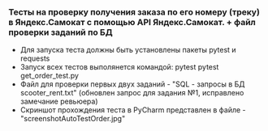 ### Тесты на проверку получения заказа по его номеру (треку) в Яндекс.Самокат с помощью API Яндекс.Самокат. + файл проверки заданий по БД
- Для запуска теста должны быть установлены пакеты pytest и requests
- Запуск всех тестов выполянется командой: pytest pytest get_order_test.py
- Файл для проверки первых двух заданий - "SQL - запросы в БД scooter_rent.txt" (обновлен запрос для задания №1, исправлено замечание ревьюера)
- Скриншот прохождения теста в PyCharm представлен в файле - "screenshotAutoTestOrder.jpg"

